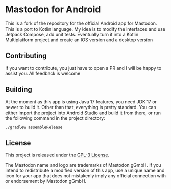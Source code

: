 Mastodon for Android
======================


This is a fork of the repository for the official Android app for Mastodon. This is a port to Kotlin language. My idea is to modify the interfaces and use Jetpack Compose, add unit tests. Eventually turn it into a Kotlin Multiplatform project and create an IOS version and a desktop version


## Contributing
If you want to contribute, you just have to open a PR and I will be happy to assist you. All feedback is welcome

## Building

At the moment as this app is using Java 17 features, you need JDK 17 or newer to build it. Other than that, everything is pretty standard. You can either import the project into Android Studio and build it from there, or run the following command in the project directory:

```
./gradlew assembleRelease
```

## License

This project is released under the [GPL-3 License](./LICENSE).

The Mastodon name and logo are trademarks of Mastodon gGmbH. If you intend to redistribute a modified version of this app, use a unique name and icon for your app that does not mistakenly imply any official connection with or endorsement by Mastodon gGmbH.
